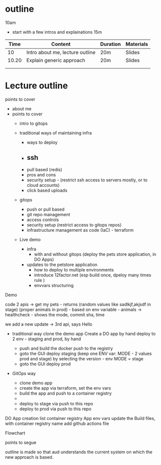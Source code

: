 # outline

10am
- start with a few intros and explainations 15m


| Time  | Content                         | Duration | Materials |
|-------|---------------------------------|----------|-----------|
| 10    | Intro about me, lecture outline | 20m      | Slides    |
| 10.20 | Explain generic approach        | 20m      | Slides    |
|       |                                 |          |           |
|       |                                 |          |           |


# Lecture outline

points to cover
- about me
- points to cover
  - intro to gitops
  - traditional ways of maintaining infra
    - ways to deploy
    - ssh
      - 
    - pull based (redis)
    - pros and cons
    - security setup - (restrict ssh access to servers mostly, or to cloud accounts)
    - click based uploads
    
  - gitops
    - push or pull based
    - git repo management
    - access controls
    - security setup (restrict access to gitops repos)
    - infrastructure management as code (IaC) - terraform 
  - Live demo
    - infra
      - with and without gitops (deploy the pets store application, in DO Apps)
    - updates to the petstore application
      - how to deploy to multiple environments
      - introduce 12factor.net (esp build once, dpeloy many times rule )
      - envvars structuring



Demo

code
2 apis 
-> get my pets - returns (random values like sadlkjf,akjsdf in stage) (proper animals in prod) - based on env variable - animals
-> healthcheck - shows the mode, commit sha, time

we add a new update 
-> 3rd api, says Hello

- traditional way
  clone the demo app
  Create a DO app by hand 
  deploy to 2 env - staging and prod, by hand
  - push and build the docker push to the registry
  - goto the GUI deploy staging (keep one ENV var: MODE - 2 values prod and stage) by selecting the version - env MODE = stage 
  - goto the GUI deploy prod 
  
- GitOps way
  - clone demo app
  - create the app via terraform, set the env vars
  - build the app and push to a container registry
  - 
  - deploy to stage via push to this repo
  - deploy to prod via push to this repo


DO App creation list 
container registry
App
env vars 
update the Build files, with container registry name
add github actions file


Flowchart


points to segue

outline is made so that aud understands the current system on which the new approach is based.



